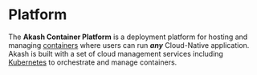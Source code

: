 # Platform

The **Akash Container Platform** is a deployment platform for hosting and managing [containers](../#what-is-a-container) where users can run _**any**_  Cloud-Native application.  Akash is built with a set of cloud management services including [Kubernetes](https://kubernetes.io) to orchestrate and manage containers.

